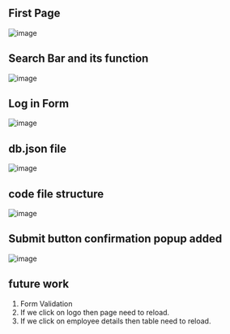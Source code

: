 ## First Page
![image](https://github.com/user-attachments/assets/4160e132-d8b6-4579-ba99-20284e2bc7f1)

## Search Bar and its function
![image](https://github.com/user-attachments/assets/23d7a62a-f450-48d2-b4b5-0aa674bcf6ca)

## Log in Form
![image](https://github.com/user-attachments/assets/67d7092e-7f5e-4610-9f90-54166c26dda0)

## db.json file
![image](https://github.com/user-attachments/assets/43d442a2-f347-4c67-b1ec-34de552cb495)

## code file structure
![image](https://github.com/user-attachments/assets/39a47085-1b19-4118-9f60-62e90915f5eb)

## Submit button confirmation popup added
![image](https://github.com/user-attachments/assets/38c14a6a-16c5-47d2-a230-9cf18fabdb82)


## future work
1. Form Validation
2. If we click on logo then page need to reload.
3. If we click on employee details then table need to reload.
